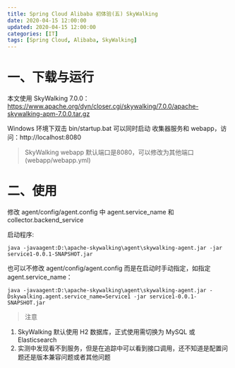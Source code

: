 ```yaml
---
title: Spring Cloud Alibaba 初体验(五) SkyWalking
date: 2020-04-15 12:00:00
updated: 2020-04-15 12:00:00
categories: [IT]
tags: [Spring Cloud, Alibaba, SkyWalking]
---
```


# 一、下载与运行

本文使用 SkyWalking 7.0.0：https://www.apache.org/dyn/closer.cgi/skywalking/7.0.0/apache-skywalking-apm-7.0.0.tar.gz



Windows 环境下双击 bin/startup.bat 可以同时启动 收集器服务和 webapp，访问：http://localhost:8080

> SkyWalking webapp 默认端口是8080，可以修改为其他端口(webapp/webapp.yml)

# 二、使用

修改 agent/config/agent.config 中 agent.service_name 和 collector.backend_service

启动程序:

```
java -javaagent:D:\apache-skywalking\agent\skywalking-agent.jar -jar service1-0.0.1-SNAPSHOT.jar

```

也可以不修改 agent/config/agent.config 而是在启动时手动指定，如指定 agent.service_name：

```
java -javaagent:D:\apache-skywalking\agent\skywalking-agent.jar -Dskywalking.agent.service_name=Service1 -jar service1-0.0.1-SNAPSHOT.jar
```

> 注意

1. SkyWalking 默认使用 H2 数据库，正式使用需切换为 MySQL 或 Elasticsearch
1. 实测中发现看不到服务，但是在追踪中可以看到接口调用，还不知道是配置问题还是版本兼容问题或者其他问题